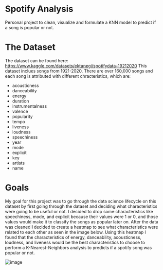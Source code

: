 # Spotify Analysis
Personal project to clean, visualize and formulate a KNN model to predict if a song is popular or not.

# The Dataset
The dataset can be found here: https://www.kaggle.com/datasets/ektanegi/spotifydata-19212020
This dataset inclues songs from 1921-2020. There are over 160,000 songs and each song is attributed with different chracteristics, which are:
- acousticness
- danceability
- energy
- duration
- instrumentalness
- valence
- popularity
- tempo
- liveness
- loudness
- speechiness
- year
- mode
- explicit
- key
- artists
- name

# Goals
My goal for this project was to go through the data science lifecycle on this dataset by first
going through the dataset and deciding what characteristics were going to be useful or not. I decided to drop some characteristics like speechiness, mode, and explicit because their values were 1 or 0, and those values would make it to classify the songs as popular later on. After the data was cleaned I decided to create a heatmap to see what characteristics were related to each other as seen in the image below. Using this heatmap I found that the characteristics of energy, danceability, acousticness, loudness, and liveness would be the best characteristics to choose to perform a K-Nearest-Neighbors analysis to predicts if a spotify song was popular or not.

![image](https://user-images.githubusercontent.com/98563314/169933348-81a943b4-7fbb-4a2f-9401-06a05089270a.png)
